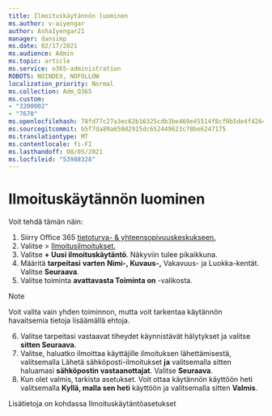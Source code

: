 ```yaml
---
title: Ilmoituskäytännön luominen
ms.author: v-aiyengar
author: AshaIyengar21
manager: dansimp
ms.date: 02/17/2021
ms.audience: Admin
ms.topic: article
ms.service: o365-administration
ROBOTS: NOINDEX, NOFOLLOW
localization_priority: Normal
ms.collection: Adm_O365
ms.custom:
- "3200002"
- "7670"
ms.openlocfilehash: 78fd77c27a3ec62b16325cdb3be469e45514f8cf0b5de4f4264f080b23627eef
ms.sourcegitcommit: b5f7da89a650d2915dc652449623c78be6247175
ms.translationtype: MT
ms.contentlocale: fi-FI
ms.lasthandoff: 08/05/2021
ms.locfileid: "53988328"
---
```

# <a name="create-an-alert-policy"></a>Ilmoituskäytännön luominen

Voit tehdä tämän näin:

1. Siirry Office 365 [tietoturva- & yhteensopivuuskeskukseen.](https://go.microsoft.com/fwlink/p/?linkid=2077143)
1. Valitse   >  [Ilmoitusilmoitukset.](https://go.microsoft.com/fwlink/?linkid=2103208)
1. Valitse **+ Uusi ilmoituskäytäntö**. Näkyviin tulee pikaikkuna.
1. Määritä **tarpeitasi** **varten** **Nimi-, Kuvaus-,** Vakavuus- ja Luokka-kentät.  Valitse **Seuraava**.
1. Valitse toiminta **avattavasta Toiminta on** -valikosta.
> [!NOTE]
>  Voit valita vain yhden toiminnon, mutta voit tarkentaa käytännön havaitsemia tietoja lisäämällä ehtoja.
6. Valitse tarpeitasi vastaavat tiheydet käynnistävät hälytykset ja valitse **sitten Seuraava**.
7. Valitse, haluatko ilmoittaa käyttäjille ilmoituksen lähettämisestä, valitsemalla Lähetä sähköposti-ilmoitukset **ja** valitsemalla sitten haluamasi **sähköpostin vastaanottajat**. Valitse **Seuraava**.
8. Kun olet valmis, tarkista asetukset. Voit ottaa käytännön käyttöön heti valitsemalla **Kyllä, malla sen heti** käyttöön ja valitsemalla sitten **Valmis**.

Lisätietoja on kohdassa Ilmoituskäytäntöasetukset

